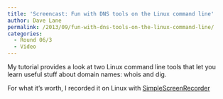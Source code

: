```yaml
---
title: 'Screencast: Fun with DNS tools on the Linux command line'
author: Dave Lane
permalink: /2013/09/fun-with-dns-tools-on-the-linux-command-line/
categories:
  - Round 06/3
  - Video
---
```

My tutorial provides a look at two Linux command line tools that let you learn useful stuff about domain names: whois and dig.



For what it&#8217;s worth, I recorded it on Linux with [SimpleScreenRecorder][1]

 [1]: http://www.maartenbaert.be/simplescreenrecorder/ "SimpleScreenRecorder"
